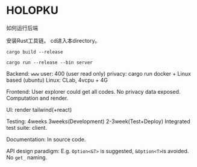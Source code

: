 # HOLOPKU
如何运行后端

安装Rust工具链。
cd进入本directory。
```shell
cargo build --release

cargo run --release --bin server
```

Backend:
`www` user: 400 (user read only) privacy: cargo run
docker + Linux based (ubuntu)
Linux: CLab, 4vcpu + 4G

Frontend:
User explorer could get all codes.
No privacy data exposed.
Computation and render.

UI:
render tailwind(+react)

Testing:
4weeks 3weeks(Development) 2-3week(Test+Deploy)
Integrated test suite: client.

Documentation:
In source code.

API design paradigm:
E.g. `Option<&T>` is suggested, `&Option<T>`is avoided. No `get_` naming.
